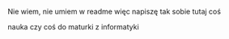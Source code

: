 Nie wiem, nie umiem w readme więc napiszę tak sobie tutaj coś

nauka czy coś do maturki z informatyki
